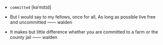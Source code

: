- `committed` [kəˈmɪtɪd]



-  But I would say to my fellows, once for all, As long as possible live free and uncommitted —— walden

-  It makes but little difference whether you are committed to a farm or the county jail —— walden